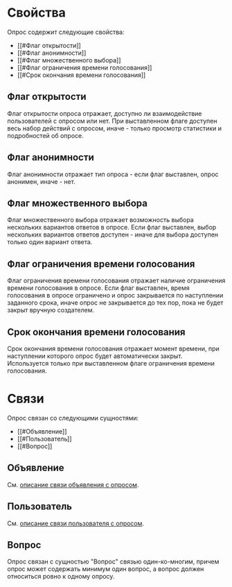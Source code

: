 # Свойства 
Опрос содержит следующие свойства:
- [[#Флаг открытости]]
- [[#Флаг анонимности]]
- [[#Флаг множественного выбора]]
- [[#Флаг ограничения времени голосования]]
- [[#Срок окончания времени голосования]]

## Флаг открытости
Флаг открытости опроса отражает, доступно ли взаимодействие пользователей с опросом или нет. При выставленном флаге доступен весь набор действий с опросом, иначе - только просмотр статистики и подробностей об опросе.

## Флаг анонимности
Флаг анонимности отражает тип опроса - если флаг выставлен, опрос анонимен, иначе - нет.

## Флаг множественного выбора
Флаг множественного выбора отражает возможность выбора нескольких вариантов ответов в опросе. Если флаг выставлен, выбор нескольких вариантов ответов доступен - иначе для выбора доступен только один вариант ответа.

## Флаг ограничения времени голосования
Флаг ограничения времени голосования отражает наличие ограничения времени голосования в опросе. Если флаг выставлен, время голосования в опросе ограничено и опрос закрывается по наступлении заданного срока, иначе опрос не закрывается до тех пор, пока не будет закрыт вручную создателем.

## Срок окончания времени голосования
Срок окончания времени голосования отражает момент времени, при наступлении которого опрос будет автоматически закрыт. Используется только при выставленном флаге ограничения времени голосования.



# Связи 
Опрос связан со следующими сущностями: 
- [[#Объявление]]
- [[#Пользователь]]
- [[#Вопрос]]

## Объявление
См. [описание связи объявления с опросом](Объявление.md#Опрос).

## Пользователь
См. [описание связи пользователя с опросом](Пользователь.md#Опрос).

## Вопрос
Опрос связан с сущностью "Вопрос" связью один-ко-многим, причем опрос может содержать минимум один вопрос, а вопрос должен относиться ровно к одному опросу.




